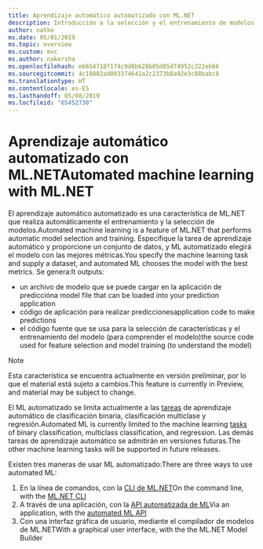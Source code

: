 ```yaml
---
title: Aprendizaje automático automatizado con ML.NET
description: Introducción a la selección y el entrenamiento de modelos automáticos
author: natke
ms.date: 05/01/2019
ms.topic: overview
ms.custom: mvc
ms.author: nakersha
ms.openlocfilehash: e6654718f174c9d8b628b05d85d74952c222eb66
ms.sourcegitcommit: 4c10802ad003374641a2c2373b8a92e3c88babc8
ms.translationtype: HT
ms.contentlocale: es-ES
ms.lasthandoff: 05/08/2019
ms.locfileid: "65452730"
---
```

# <a name="automated-machine-learning-with-mlnet"></a><span data-ttu-id="c67af-103">Aprendizaje automático automatizado con ML.NET</span><span class="sxs-lookup"><span data-stu-id="c67af-103">Automated machine learning with ML.NET</span></span>

<span data-ttu-id="c67af-104">El aprendizaje automático automatizado es una característica de ML.NET que realiza automáticamente el entrenamiento y la selección de modelos.</span><span class="sxs-lookup"><span data-stu-id="c67af-104">Automated machine learning is a feature of ML.NET that performs automatic model selection and training.</span></span> <span data-ttu-id="c67af-105">Especifique la tarea de aprendizaje automático y proporcione un conjunto de datos, y ML automatizado elegirá el modelo con las mejores métricas.</span><span class="sxs-lookup"><span data-stu-id="c67af-105">You specify the machine learning task and supply a dataset, and automated ML chooses the model with the best metrics.</span></span> <span data-ttu-id="c67af-106">Se genera:</span><span class="sxs-lookup"><span data-stu-id="c67af-106">It outputs:</span></span>
- <span data-ttu-id="c67af-107">un archivo de modelo que se puede cargar en la aplicación de predicción</span><span class="sxs-lookup"><span data-stu-id="c67af-107">a model file that can be loaded into your prediction application</span></span>
- <span data-ttu-id="c67af-108">código de aplicación para realizar predicciones</span><span class="sxs-lookup"><span data-stu-id="c67af-108">application code to make predictions</span></span>
- <span data-ttu-id="c67af-109">el código fuente que se usa para la selección de características y el entrenamiento del modelo (para comprender el modelo)</span><span class="sxs-lookup"><span data-stu-id="c67af-109">the source code used for feature selection and model training (to understand the model)</span></span>

> [!NOTE]
> <span data-ttu-id="c67af-110">Esta característica se encuentra actualmente en versión preliminar, por lo que el material está sujeto a cambios.</span><span class="sxs-lookup"><span data-stu-id="c67af-110">This feature is currently in Preview, and material may be subject to change.</span></span> 

<span data-ttu-id="c67af-111">El ML automatizado se limita actualmente a las [tareas](resources/tasks.md) de aprendizaje automático de clasificación binaria, clasificación multiclase y regresión.</span><span class="sxs-lookup"><span data-stu-id="c67af-111">Automated ML is currently limited to the machine learning [tasks](resources/tasks.md) of binary classification, multiclass classification, and regression.</span></span> <span data-ttu-id="c67af-112">Las demás tareas de aprendizaje automático se admitirán en versiones futuras.</span><span class="sxs-lookup"><span data-stu-id="c67af-112">The other machine learning tasks will be supported in future releases.</span></span>

<span data-ttu-id="c67af-113">Existen tres maneras de usar ML automatizado:</span><span class="sxs-lookup"><span data-stu-id="c67af-113">There are three ways to use automated ML:</span></span>
1. <span data-ttu-id="c67af-114">En la línea de comandos, con la [CLI de ML.NET](automate-training-with-cli.md)</span><span class="sxs-lookup"><span data-stu-id="c67af-114">On the command line, with the [ML.NET CLI](automate-training-with-cli.md)</span></span>
1. <span data-ttu-id="c67af-115">A través de una aplicación, con la [API automatizada de ML](how-to-guides/how-to-use-the-automl-api.md)</span><span class="sxs-lookup"><span data-stu-id="c67af-115">Via an application, with the [automated ML API](how-to-guides/how-to-use-the-automl-api.md)</span></span>
1. <span data-ttu-id="c67af-116">Con una interfaz gráfica de usuario, mediante el compilador de modelos de ML.NET</span><span class="sxs-lookup"><span data-stu-id="c67af-116">With a graphical user interface, with the the ML.NET Model Builder</span></span>
